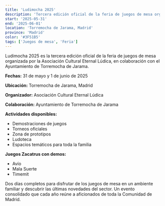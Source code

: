 ```yaml
---
title: 'Ludimocha 2025'
description: 'Tercera edición oficial de la feria de juegos de mesa organizada por la Asociación Cultural Eternal Lúdica.'
start: '2025-05-31'
end: '2025-06-01'
location: 'Torremocha de Jarama, Madrid'
province: 'Madrid'
color: '#3F51B5'
tags: ['Juegos de mesa', 'Feria']
---
```


Ludimocha 2025 es la tercera edición oficial de la feria de juegos de mesa organizada por la Asociación Cultural Eternal Lúdica, en colaboración con el Ayuntamiento de Torremocha de Jarama.

**Fechas:** 31 de mayo y 1 de junio de 2025

**Ubicación:** Torremocha de Jarama, Madrid

**Organizador:** Asociación Cultural Eternal Lúdica

**Colaboración:** Ayuntamiento de Torremocha de Jarama

**Actividades disponibles:**
- Demostraciones de juegos
- Torneos oficiales
- Zona de prototipos
- Ludoteca
- Espacios temáticos para toda la familia

**Juegos Zacatrus con demos:**
- Avío
- Mala Suerte
- Timemit

Dos días completos para disfrutar de los juegos de mesa en un ambiente familiar y descubrir las últimas novedades del sector. Un evento consolidado que cada año reúne a aficionados de toda la Comunidad de Madrid.
